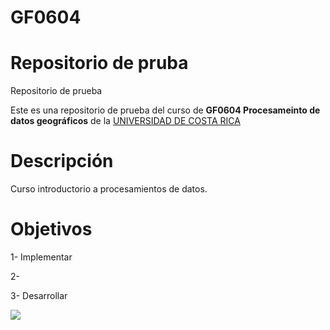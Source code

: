 # GF0604
# Repositorio de pruba 

Repositorio de prueba

Este es una repositorio de prueba del curso de **GF0604 Procesameinto de datos geográficos** de la [UNIVERSIDAD DE COSTA RICA](https://ori.ucr.ac.cr/)

# Descripción
Curso introductorio a procesamientos de datos.

# Objetivos
1- Implementar 

2-

3- Desarrollar

![](https://www.vamosaturistear.com/wp-content/uploads/2021/01/3-15-1024x650.jpg)
